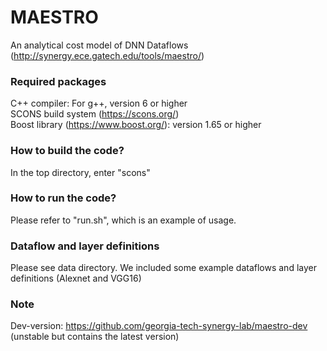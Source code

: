 # MAESTRO
An analytical cost model of DNN Dataflows (http://synergy.ece.gatech.edu/tools/maestro/)

### Required packages
C++ compiler: For  g++, version 6 or higher <br />
SCONS build system (https://scons.org/) <br />
Boost library (https://www.boost.org/): version 1.65 or higher

### How to build the code?
In the top directory, enter "scons"

### How to run the code?
Please refer to "run.sh", which is an example of usage.

### Dataflow and layer definitions
Please see data directory. We included some example dataflows and layer definitions (Alexnet and VGG16)

### Note
Dev-version: https://github.com/georgia-tech-synergy-lab/maestro-dev (unstable but contains the latest version)
